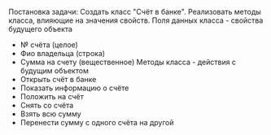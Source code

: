 Постановка задачи:
Создать класс "Счёт в банке". Реализовать методы класса, влияющие на значения свойств.
Поля данных класса - свойства будущего объекта
- № счёта (целое)
- Фио владельца (строка)
- Сумма на счету (вещественное)
Методы класса - действия с будущим объектом
- Открыть счёт в банке
- Показать информацию о счёте
- Положить на счёт
- Снять со счёта
- Взять всю сумму
- Перенести сумму с одного счёта на другой

